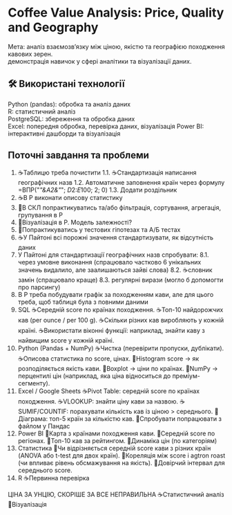 # Coffee Value Analysis: Price, Quality and Geography
Мета: аналіз взаємозв’язку між ціною, якістю та географією походження кавових зерен.  
демонстрація навичок у сфері аналітики та візуалізації даних.  

## 🛠 Використані технології  
Python (pandas): обробка та аналіз даних    
R:  статистичний аналіз  
PostgreSQL: збереження та обробка даних  
Excel: попередня обробка, перевірка даних, візуалізація 
Power BI: інтерактивні дашборди та візуалізація  

## Поточні завдання та проблеми
1. ☕Таблицю треба почистити 
   1.1. ☕Стандартизація написання географічних назв
   1.2. Автоматичне заповнення країн через формулу =ВПР("*"&A2&"*"; $D$2:$E$100; 2; 0)
   1.3. Додати роздільник
3. ☕В Р виконати описову статистику
4. 🌱В СКЛ попрактикуватись та/або фільтрація, сортування, агрегація, групування в Р
5. 🌱Візуалізація в Р. Модель залежності?
6. 🌱Попрактикуватись у тестових гіпотезах та А/Б тестах
7. ☕У Пайтоні всі порожні значення стандартизувати, як відсутність даних
8. У Пайтоні для стандартизації географічних назв спробувати:
   8.1. через умовне виконання (спрацювало частково 6 унікальних значень видалило, але заалишаються зайві слова)
   8.2. ☕словник замін (спрацювало краще)
   8.3. регулярні вирази (могло б допомогти про парсингу)
10. В Р треба побудувати графік за походженням кави, але для цього треба, щоб таблиця була з повними даними
11. SQL
☕Середній score по країнах походження.
☕Топ-10 найдорожчих кав (per ounce / per 100 g).
☕Скільки різних кав виробляють у кожній країні.
☕Використати віконні функції: наприклад, знайти каву з найвищим score у кожній країні.
12. Python (Pandas + NumPy)
☕Чистка (перевірити пропуски, дублікати).
☕Описова статистика по score, цінах.
🌱Histogram score → як розподіляється якість кави.
🌱Boxplot → ціни по країнах.
🌱NumPy → перцентилі цін (наприклад, яка ціна відноситься до преміум-сегменту).
13. Excel / Google Sheets
☕Pivot Table: середній score по країнах походження.
☕VLOOKUP: знайти ціну кави за назвою.
☕SUMIF/COUNTIF: порахувати кількість кав із ціною > середнього.
🌱Діаграма: топ-5 країн за кількістю кав.
🌱Спробувати попрацювати з файлом у Пандас
15. Power BI 
🌱Карта з країнами походження кави.
🌱Середній score по регіонах.
🌱Топ-10 кав за рейтингом.
🌱Динаміка цін (по категоріям)
16. Статистика
🌱Чи відрізняється середній score кави з різних країн (ANOVA або t-test для двох країн).
🌱Кореляція між score і agtron roast (чи впливає рівень обсмажування на якість).
🌱Довірчий інтервал для середнього score.
18. R
☕Первинна перевірка

ЦІНА ЗА УНЦІЮ, СКОРІШЕ ЗА ВСЕ НЕПРАВИЛЬНА
☕Статистичний аналіз
🌱Візуалізація
